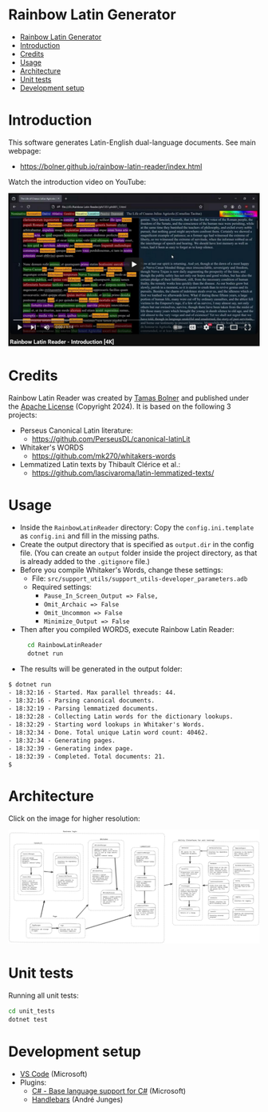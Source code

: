 Rainbow Latin Generator
=======================

- [Rainbow Latin Generator](#rainbow-latin-generator)
- [Introduction](#introduction)
- [Credits](#credits)
- [Usage](#usage)
- [Architecture](#architecture)
- [Unit tests](#unit-tests)
- [Development setup](#development-setup)

# Introduction

This software generates Latin-English dual-language documents. See main webpage:
- https://bolner.github.io/rainbow-latin-reader/index.html

Watch the introduction video on YouTube:

[![Rainbow Latin Reader, Introduction](doc/youtube_intro.png)](https://www.youtube.com/watch?v=9ufyqLxwcEE)

# Credits

Rainbow Latin Reader was created by [Tamas Bolner](https://github.com/bolner)
and published under the [Apache License](http://www.apache.org/licenses/LICENSE-2.0)
(Copyright 2024). It is based on the following 3 projects:

- Perseus Canonical Latin literature:
  - https://github.com/PerseusDL/canonical-latinLit
- Whitaker's WORDS
  - https://github.com/mk270/whitakers-words
- Lemmatized Latin texts by Thibault Clérice et al.:
  - https://github.com/lascivaroma/latin-lemmatized-texts/

# Usage

- Inside the `RainbowLatinReader` directory: Copy the `config.ini.template` as `config.ini` and fill in the missing paths.
- Create the output directory that is specified as `output.dir` in the config file. (You can create an `output` folder inside the project directory, as that is already added to the `.gitignore` file.)
- Before you compile Whitaker's Words, change these settings:
  - File: `src/support_utils/support_utils-developer_parameters.adb`
  - Required settings:
    - `Pause_In_Screen_Output => False,`
    - `Omit_Archaic => False`
    - `Omit_Uncommon => False`
    - `Minimize_Output => False`
- Then after you compiled WORDS, execute Rainbow Latin Reader:
    ```bash
      cd RainbowLatinReader
      dotnet run
    ```
- The results will be generated in the output folder:

```
$ dotnet run
- 18:32:16 - Started. Max parallel threads: 44.
- 18:32:16 - Parsing canonical documents.
- 18:32:19 - Parsing lemmatized documents.
- 18:32:28 - Collecting Latin words for the dictionary lookups.
- 18:32:29 - Starting word lookups in Whitaker's Words.
- 18:32:34 - Done. Total unique Latin word count: 40462.
- 18:32:34 - Generating pages.
- 18:32:39 - Generating index page.
- 18:32:39 - Completed. Total documents: 21.
$ 
```

# Architecture

Click on the image for higher resolution:

[<img src="doc/Subject-Object%20Diagram%20small.png">](doc/Subject-Object%20Diagram.png)

# Unit tests

Running all unit tests:
```bash
cd unit_tests
dotnet test
```

# Development setup

- [VS Code](https://code.visualstudio.com) (Microsoft)
- Plugins:
  - [C# - Base language support for C#](https://marketplace.visualstudio.com/items?itemName=ms-dotnettools.csharp) (Microsoft)
  - [Handlebars](https://marketplace.visualstudio.com/items?itemName=andrejunges.Handlebars) (André Junges)
